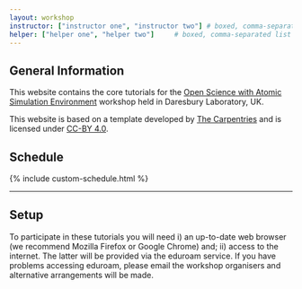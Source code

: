 ```yaml
---
layout: workshop      
instructor: ["instructor one", "instructor two"] # boxed, comma-separated list of instructors' names as strings, like ["Kay McNulty", "Betty Jennings", "Betty Snyder"]
helper: ["helper one", "helper two"]     # boxed, comma-separated list of helpers' names, like ["Marlyn Wescoff", "Fran Bilas", "Ruth Lichterman"]
---
```


<h2 id="general">General Information</h2>

<p>
  This website contains the core tutorials for the 
  <a href="{{ site.ase_workshop }}">Open Science with Atomic Simulation Environment</a> workshop 
  held in Daresbury Laboratory, UK.
</p> 

<p>
  This website is based on a template developed by <a href="{{ site.carpentries_site }}">The Carpentries</a> and is licensed under <a href="{{ site.cc_by_human }}">CC-BY 4.0</a>.
</p>

<h2 id="schedule">Schedule</h2>

{% include custom-schedule.html %}

<hr/>

<h2 id="setup">Setup</h2>

<p>
  To participate in these tutorials you will need i) an up-to-date web browser 
  (we recommend Mozilla Firefox or Google Chrome) and;
  ii) access to the internet. 
  The latter will be provided via the eduroam service. 
  If you have problems accessing eduroam, 
  please email the workshop organisers and alternative
  arrangements will be made.
</p>

